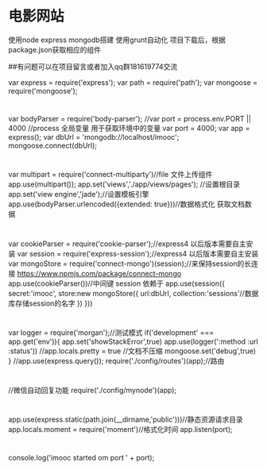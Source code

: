 # 电影网站
 使用node express mongodb搭建
 使用grunt自动化
 项目下载后，根据package.json获取相应的组件

##有问题可以在项目留言或者加入qq群181619774交流

  var express = require('express');
  var path = require('path');
  var mongoose = require('mongoose');
#  
  var bodyParser = require('body-parser');
  //var port = process.env.PORT || 4000 //process 全局变量 用于获取环境中的变量
  var port = 4000;
  var app = express();
  var dbUrl = 'mongodb://localhost/imooc';
  mongoose.connect(dbUrl);
#
  var multipart = require('connect-multiparty')//file 文件上传组件
  app.use(multipart());
  app.set('views','./app/views/pages'); //设置根目录
  app.set('view engine','jade');//设置模板引擎
  app.use(bodyParser.urlencoded({extended: true}))//数据格式化 获取文档数据
#
  var cookieParser = require('cookie-parser');//express4 以后版本需要自主安装
  var session = require('express-session');//express4 以后版本需要自主安装
  var mongoStore = require('connect-mongo')(session);//来保持session的长连接  https://www.npmjs.com/package/connect-mongo
  app.use(cookieParser())//中间键 session 依赖于
  app.use(session({
    secret:'imooc',
    store:new mongoStore({
      url:dbUrl,
      collection:'sessions'//数据库存储session的名字
    })
  }))
#  
  var logger = require('morgan');//测试模式
  if('development' === app.get('env')){
    app.set('showStackError',true)
    app.use(logger(':method :url :status'))
    //app.locals.pretty = true //文档不压缩
    mongoose.set('debug',true)
  }
  //app.use(express.query());
  require('./config/routes')(app);//路由
#
  //微信自动回复功能
  require('./config/mynode')(app);
#
  app.use(express.static(path.join(__dirname,'public')))//静态资源请求目录
  app.locals.moment = require('moment')//格式化时间
  app.listen(port);
#
  console.log('imooc started om port ' + port);

